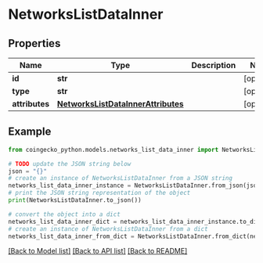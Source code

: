 # NetworksListDataInner


## Properties

Name | Type | Description | Notes
------------ | ------------- | ------------- | -------------
**id** | **str** |  | [optional] 
**type** | **str** |  | [optional] 
**attributes** | [**NetworksListDataInnerAttributes**](NetworksListDataInnerAttributes.md) |  | [optional] 

## Example

```python
from coingecko_python.models.networks_list_data_inner import NetworksListDataInner

# TODO update the JSON string below
json = "{}"
# create an instance of NetworksListDataInner from a JSON string
networks_list_data_inner_instance = NetworksListDataInner.from_json(json)
# print the JSON string representation of the object
print(NetworksListDataInner.to_json())

# convert the object into a dict
networks_list_data_inner_dict = networks_list_data_inner_instance.to_dict()
# create an instance of NetworksListDataInner from a dict
networks_list_data_inner_from_dict = NetworksListDataInner.from_dict(networks_list_data_inner_dict)
```
[[Back to Model list]](../README.md#documentation-for-models) [[Back to API list]](../README.md#documentation-for-api-endpoints) [[Back to README]](../README.md)


